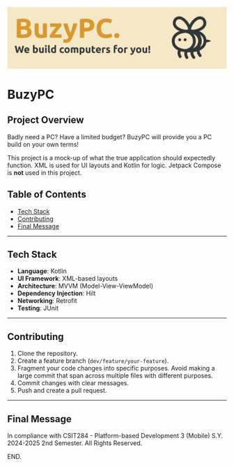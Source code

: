 ![BuzyPC-banner.png](BuzyPC-banner.png)
# BuzyPC

## Project Overview
Badly need a PC? Have a limited budget? BuzyPC will provide you a PC build on your own terms!

This project is a mock-up of what the true application should expectedly function.
XML is used for UI layouts and Kotlin for logic. Jetpack Compose is **not** used in this project. 

## Table of Contents
- [Tech Stack](#tech-stack)
- [Contributing](#contributing)
- [Final Message](#final-message)

---

## Tech Stack
- **Language**: Kotlin
- **UI Framework**: XML-based layouts
- **Architecture**: MVVM (Model-View-ViewModel)
- **Dependency Injection**: Hilt
- **Networking**: Retrofit
- **Testing**: JUnit

---

## Contributing
1. Clone the repository.
2. Create a feature branch (`dev/feature/your-feature`).
3. Fragment your code changes into specific purposes. 
Avoid making a large commit that span across multiple files with different purposes.
4. Commit changes with clear messages.
5. Push and create a pull request.

---

## Final Message
In compliance with CSIT284 - Platform-based Development 3 (Mobile) S.Y. 2024-2025 2nd Semester. All Rights Reserved.

END.
